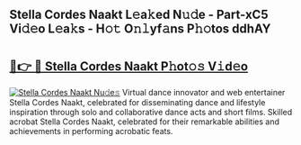 ## Stella Cordes Naakt L𝚎a𝚔ed N𝚞𝚍e - Part-xC5 Vi𝚍𝚎o L𝚎a𝚔s - H𝚘𝚝 O𝚗𝚕yf𝚊ns P𝚑𝚘tos ddhAY

# <h2><a href="http://kf3xkoj.oniu.top/?m=Stella+Cordes+Naakt">🔗👉 🔴 Stella Cordes Naakt P𝚑ot𝚘𝚜 V𝚒d𝚎o</a></h2>

[![Stella Cordes Naakt Nu𝚍e𝚜](https://i.imgur.com/0qMVB7G.gif)](http://kf3xkoj.oniu.top/?m=Stella+Cordes+Naakt)
Virtual dance innovator and web entertainer Stella Cordes Naakt, celebrated for disseminating dance and lifestyle inspiration through solo and collaborative dance acts and short films. Skilled acrobat Stella Cordes Naakt, celebrated for their remarkable abilities and achievements in performing acrobatic feats.  
